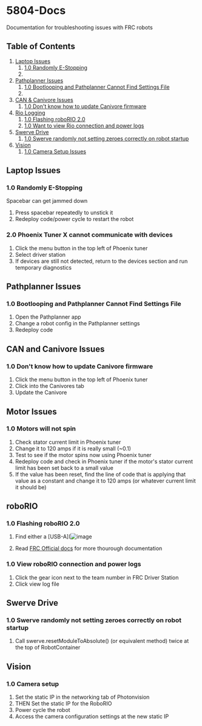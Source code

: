 # 5804-Docs
Documentation for troubleshooting issues with FRC robots

## Table of Contents
1. [Laptop Issues](#laptop-issues)
    1. [1.0 Randomly E-Stopping](#10-randomly-e-stopping)
    2. 
2. [Pathplanner Issues](#pathplanner-issues)
    1. [1.0 Bootlooping and Pathplanner Cannot Find Settings File](#10-bootlooping-and-pathplanner-cannot-find-settings-file)
    2. 
3. [CAN & Canivore Issues](#can-and-canivore-issues)
    1. [1.0 Don't know how to update Canivore firmware](#10-dont-know-how-to-update-canivore-firmware)
4. [Rio Logging](#rio-logging)
    1. [1.0 Flashing roboRIO 2.0](#10-flashing-roborio-20)
    2. [1.0 Want to view Rio connection and power logs](#10-view-roborio-connection-and-power-logs)
5. [Swerve Drive](#swerve-drive)
    1. [1.0 Swerve randomly not setting zeroes correctly on robot startup](#10-swerve-randomly-not-setting-zeroes-correctly-on-robot-startup)
6. [Vision](#vision)
    1. [1.0 Camera Setup Issues](#10-camera-setup-issues)


## Laptop Issues
### 1.0 Randomly E-Stopping
Spacebar can get jammed down
1. Press spacebar repeatedly to unstick it
2. Redeploy code/power cycle to restart the robot

### 2.0 Phoenix Tuner X cannot communicate with devices
1. Click the menu button in the top left of Phoenix tuner
2. Select driver station
3. If devices are still not detected, return to the devices section and run temporary diagnostics

## Pathplanner Issues
### 1.0 Bootlooping and Pathplanner Cannot Find Settings File
1. Open the Pathplanner app
2. Change a robot config in the Pathplanner settings
3. Redeploy code

## CAN and Canivore Issues
### 1.0 Don't know how to update Canivore firmware
1. Click the menu button in the top left of Phoenix tuner
2. Click into the Canivores tab
3. Update the Canivore

## Motor Issues
### 1.0 Motors will not spin
1. Check stator current limit in Phoenix tuner
2. Change it to 120 amps if it is really small (~0.1)
3. Test to see if the motor spins now using Phoenix tuner
4. Redeploy code and check in Phoenix tuner if the motor's stator current limit has been set back to a small value
5. If the value has been reset, find the line of code that is applying that value as a constant and change it to 120 amps (or whatever current limit it should be)

## roboRIO
### 1.0 Flashing roboRIO 2.0
1. Find either a [USB-A](![image](https://github.com/user-attachments/assets/d4d8c3e7-d871-45ac-9be2-5a5f5a68072b)

1. Read [FRC Official docs](https://docs.wpilib.org/en/stable/docs/zero-to-robot/step-3/roborio2-imaging.html) for more thourough documentation
### 1.0 View roboRIO connection and power logs
1. Click the gear icon next to the team number in FRC Driver Station
2. Click view log file

## Swerve Drive
### 1.0 Swerve randomly not setting zeroes correctly on robot startup
1. Call swerve.resetModuleToAbsolute() (or equivalent method) twice at the top of RobotContainer

## Vision
### 1.0 Camera setup
1. Set the static IP in the networking tab of Photonvision
2. THEN Set the static IP for the RoboRIO
3. Power cycle the robot
4. Access the camera configuration settings at the new static IP


